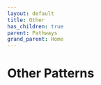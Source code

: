 ```yaml
---
layout: default
title: Other
has_children: true
parent: Pathways
grand_parent: Home
---
```

# Other Patterns
